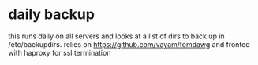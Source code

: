 # daily backup

this runs daily on all servers and looks at a list of dirs to back up in /etc/backupdirs. 
relies on https://github.com/vayam/tomdawg and fronted with haproxy for ssl termination
